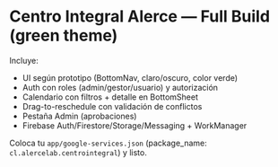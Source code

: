 # Centro Integral Alerce — Full Build (green theme)
Incluye:
- UI según prototipo (BottomNav, claro/oscuro, color verde)
- Auth con roles (admin/gestor/usuario) y autorización
- Calendario con filtros + detalle en BottomSheet
- Drag-to-reschedule con validación de conflictos
- Pestaña Admin (aprobaciones)
- Firebase Auth/Firestore/Storage/Messaging + WorkManager

Coloca tu `app/google-services.json` (package_name: `cl.alercelab.centrointegral`) y listo.

